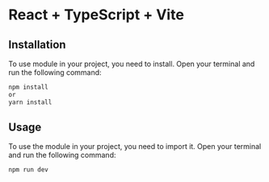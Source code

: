 # React + TypeScript + Vite

## Installation
To use  module in your project, you need to install. Open your terminal and run the following command:
```bash
npm install
or
yarn install
```
## Usage
To use the module in your project, you need to import it. Open your terminal and run the following command:
```bash
npm run dev
